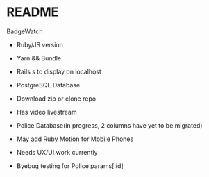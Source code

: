 # README
BadgeWatch

* Ruby/JS version

* Yarn && Bundle

* Rails s to display on localhost

* PostgreSQL Database

* Download zip or clone repo

* Has video livestream

* Police Database(in progress, 2 columns have yet to be migrated)

* May add Ruby Motion for Mobile Phones

* Needs UX/UI work currently

* Byebug testing for Police params[:id]
